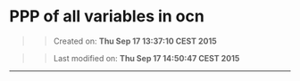 PPP of all variables in ocn
==========
>> Created on: __Thu Sep 17 13:37:10 CEST 2015__ 
 
>> Last modified on: __Thu Sep 17 14:50:47 CEST 2015__ 
 
------ 
 
